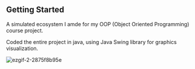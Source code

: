 ## Getting Started

A simulated ecosystem I amde for my OOP (Object Oriented Programming) course project.

Coded the entire project in java, using Java Swing library for graphics visualization.


![ezgif-2-2875f8b95e](https://user-images.githubusercontent.com/96627206/197028947-90a65a60-b62f-4b6c-a97c-6170278d0d13.gif)
